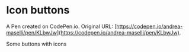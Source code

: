 # Icon buttons

A Pen created on CodePen.io. Original URL: [https://codepen.io/andrea-maselli/pen/KLbwJw](https://codepen.io/andrea-maselli/pen/KLbwJw).

Some buttons with icons